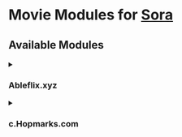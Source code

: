 # Movie Modules for [Sora](https://github.com/cranci1/Sora)

## Available Modules

<details>

<summary>

### Ableflix.xyz

</summary>

**File:** `Ableflix.json`<br>
**App version:** V2 and up <br>
**Author:** ibro <br><br>
[<kbd> <br> Add to Sora <br> </kbd>](https://intradeus.github.io/http-protocol-redirector?r=sora://module?url=https://raw.githubusercontent.com/xibrox/sora-movie-module/refs/heads/main/ableflix/ableflix.json)

https://raw.githubusercontent.com/xibrox/sora-movie-module/refs/heads/main/ableflix/ableflix.json

</details>

<details>

<summary>

### c.Hopmarks.com

</summary>

**File:** `HornCorn.json`<br>
**App version:** V2 and up <br>
**Author:** ibro <br><br>
[<kbd> <br> Add to Sora <br> </kbd>](https://intradeus.github.io/http-protocol-redirector?r=sora://module?url=https://raw.githubusercontent.com/xibrox/sora-movie-module/refs/heads/main/horncorn/horncorn.json)

https://raw.githubusercontent.com/xibrox/sora-movie-module/refs/heads/main/horncorn/horncorn.json

</details>